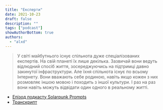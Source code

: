 ```yaml
---
title: "Експерти"
date: 2021-10-23
draft: false
description: ""
tags: ["podcast"]
showAuthorBottom: true
authors:
  - "alxd"
---
```


> У світі майбутнього існує спільнота дуже спеціалізованих експертів. На свій планеті їх лише декілька. Зазвичай вони ведуть відлюдний спосіб життя, зосереджуючись на підтримці давно закинутої інфраструктури. Але їхня спільнота існує по всьому Інтернету. Вони вважають себе родиною, навіть якщо кожен з них розмовляє іншою мовою і походить з іншої культури. І раз на раз вони навіть можуть відвідати один одного в реальному житті.

- [Епізод подкасту Solarpunk Prompts](https://podcast.tomasino.org/@SolarpunkPrompts/episodes/the-experts)
- [Транскрипт](https://wiki.tomasino.org/writing/Solarpunk-Prompts---The-Experts)
